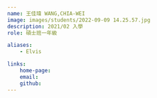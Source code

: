 ```yaml
---
name: 王佳瑋 WANG,CHIA-WEI
image: images/students/2022-09-09 14.25.57.jpg
description: 2021/02 入學
role: 碩士班一年級

aliases:
    - Elvis

links:
    home-page:
    email:
    github:
---
```

